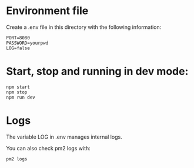 # Environment file
Create a .env file in this directory with the following information:
```
PORT=8080
PASSWORD=yourpwd
LOG=false      
```
# Start, stop and running in dev mode:

```
npm start
npm stop
npm run dev
```

# Logs
The variable LOG in .env manages internal logs. 

You can also check pm2 logs with:
```
pm2 logs
```

